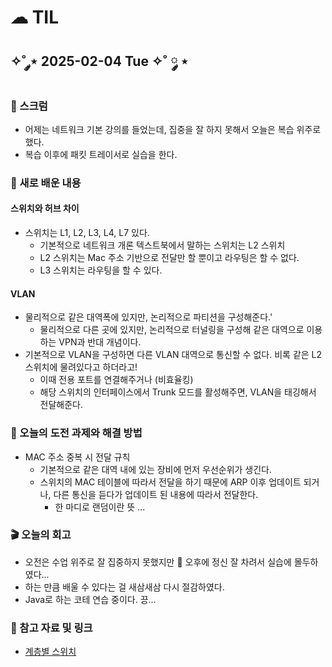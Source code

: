 # ☁︎ TIL

## ✧˚ ༘⋆ 2025-02-04 Tue ✧˚ ༘ ⋆

### 💬 스크럼
- 어제는 네트워크 기본 강의를 들었는데, 집중을 잘 하지 못해서 오늘은 복습 위주로 했다.
- 복습 이후에 패킷 트레이서로 실습을 한다.

### 🖤 새로 배운 내용
#### 스위치와 허브 차이
- 스위치는 L1, L2, L3, L4, L7 있다.
    - 기본적으로 네트워크 개론 텍스트북에서 말하는 스위치는 L2 스위치
    - L2 스위치는 Mac 주소 기반으로 전달만 할 뿐이고 라우팅은 할 수 없다.
    - L3 스위치는 라우팅을 할 수 있다.

#### VLAN
- 물리적으로 같은 대역폭에 있지만, 논리적으로 파티션을 구성해준다.'
    - 물리적으로 다른 곳에 있지만, 논리적으로 터널링을 구성해 같은 대역으로 이용하는 VPN과 반대 개념이다.
- 기본적으로 VLAN을 구성하면 다른 VLAN 대역으로 통신할 수 없다. 비록 같은 L2 스위치에 물려있다고 하더라고!
    - 이때 전용 포트를 연결해주거나 (비효율킹)
    - 해당 스위치의 인터페이스에서 Trunk 모드를 활성해주면, VLAN을 태깅해서 전달해준다.

### 🏁 오늘의 도전 과제와 해결 방법
- MAC 주소 중복 시 전달 규칙
    - 기본적으로 같은 대역 내에 있는 장비에 먼저 우선순위가 생긴다.
    - 스위치의 MAC 테이블에 따라서 전달을 하기 때문에 ARP 이후 업데이트 되거나, 다른 통신을 듣다가 업데이트 된 내용에 따라서 전달한다.
        - 한 마디로 랜덤이란 뜻 ...

### 🎬 오늘의 회고
- 오전은 수업 위주로 잘 집중하지 못했지만 🥲 오후에 정신 잘 차려서 실습에 몰두하였다...
- 하는 만큼 배울 수 있다는 걸 새삼새삼 다시 절감하였다.
- Java로 하는 코테 연습 중이다. 끙...

### 👀 참고 자료 및 링크
- [계층별 스위치](https://goslim56.tistory.com/25)